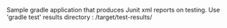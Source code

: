 Sample gradle application that produces Junit xml reports on testing. 
Use 'gradle test'
results directory : /target/test-results/
